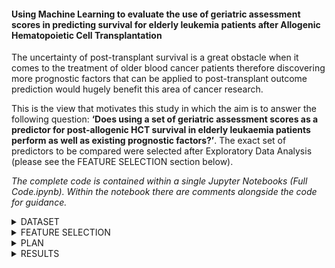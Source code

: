 #### Using Machine Learning to evaluate the use of geriatric assessment scores in predicting survival for elderly leukemia patients after Allogenic Hematopoietic Cell Transplantation

The uncertainty of post-transplant survival is a great obstacle when it comes to the treatment of older blood cancer patients therefore discovering more prognostic factors that can be applied to post-transplant outcome prediction would hugely benefit this area of cancer research.

This is the view that motivates this study in which the aim is to answer the following question: <b>‘Does using a set of geriatric assessment scores as a predictor for post-allogenic HCT survival in elderly leukaemia patients perform as well as existing prognostic factors?’</b>. The exact set of predictors to be compared were selected after Exploratory Data Analysis (please see the FEATURE SELECTION section below).

*The complete code is contained within a single Jupyter Notebooks (Full Code.ipynb). Within the notebook there are comments alongside the code for guidance.*


<details><summary>DATASET</summary>
<p>
  
The dataset used within this study has been taken from the website of the Center For International Blood & Marrow Transplant Research and is openly available for public use ([link](https://www.cibmtr.org/ReferenceCenter/PubList/PubDsDownload/Pages/default.aspx)). 

It was retrieved from a publication by Olin et al. ([link](https://doi.org/10.1182/bloodadvances.2020001719)) and contains data on patients who have undergone a transplant with their survival times. The dataset contains 26 features, 329 samples and is balanced.

</p>
</details>

<details><summary>FEATURE SELECTION</summary>
<p>
  
Through visualisation and survival analysis, a final set of clinical features and geriatric assessment features were selected (see below for definitions). Thus, the initial question can now become more specific: <b>‘Does using BOMC, IADL, MOS and TUG (geriatric assessment scores) as predictors for post-allogenic HCT survival in elderly leukaemia patients perform as well as Karnofsky score, age group, HCT-CI and graft source (existing prognostic factors)?’</b>.
  
![alt text](https://github.com/ZaraBhatti/group/blob/main/features_table.jpg?raw=true)

</p>
</details>

<details><summary>PLAN</summary>
<p>
  
Since the dataset is balanced and data follows non-normal distribution, the following models were chosen for this study: KNN classifier, Decision Tree Classifier, SVM, Random Forest, XGBoost and an MLP Classifier. The models will take either the clinical features OR the geriatric features as input and predict death (0) or survival (1).
  
Matthews Correlation Coefficient (MCC), Confusion Matrix, F1-score, ROC-AUC, and Accuracy were selected as potential performance metrics for this classification task. 
Using these metrics, the best model using clinical features as input will be selected and the best model using geriatric features as input will be selected.
  
The Mann-Whitney U Test will then be used to statistically compare the clinical model and the geriatric model to see if there is a statistically significant difference in their performances (i.e. one can be said to perform better than the other).

</p>
</details>

<details><summary>RESULTS</summary>
<p>
  
The KNN classifier model performed the best with both types of input therefore the performances of these two models were compared. The generated p-value was >0.05 therefore the null hypothesis is accepted and it can be concluded that there was no significant difference in the models' performances when using clinical features compared to geriatric assessment scores as the input features. 
  
Both sets of features had similar performance and prognostic capabilities therefore the answer to our question <b>‘Does using BOMC, IADL, MOS and TUG (geriatric assessment scores) as predictors for post-allogenic HCT survival in elderly leukaemia patients perform as well as Karnofsky score, age group, HCT-CI and graft source (existing prognostic factors)?’</b> is YES, according to the results of this study.
  
The addition of these features within clinic may provide clinicians with more factors to help confidently predict their patients’ survival and help to inform treatment decisions. This can have a great effect on the overall survival of elderly leukaemia patients as more patients may be recommended HCTs.
  
However, there are limitations to this study. The overall accuracy of the two best models were still low. This may be the case as patients can have vastly differing responses to treatment and diseases, although it would be quite interesting to apply deeper learning models to this dataset. Unfortunately, the size of the dataset used within this study was very small at 302 patients which may also play a part in the low reported accuracies. In the future, the study should be repeated with a larger dataset to see if the accuracy of the models increases as a result.

</p>
</details>
